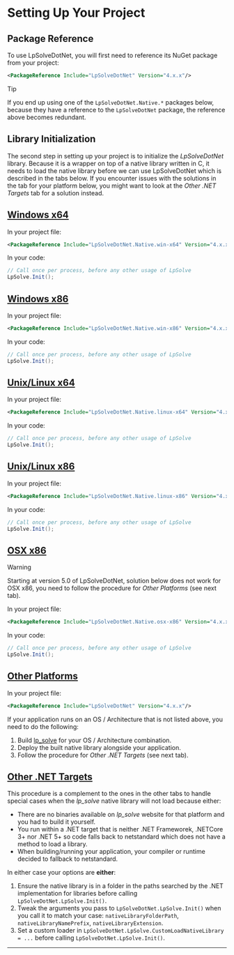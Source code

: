 # Setting Up Your Project

## Package Reference

To use LpSolveDotNet, you will first need to reference its NuGet package from your project:
```xml
<PackageReference Include="LpSolveDotNet" Version="4.x.x"/>
```

> [!TIP]
> If you end up using one of the `LpSolveDotNet.Native.*` packages below, because they have a reference to the `LpSolveDotNet` package, the reference above becomes redundant.

## Library Initialization

The second step in setting up your project is to initialize the _LpSolveDotNet_ library.
Because it is a wrapper on top of a native library written in C, it needs to load the native library before we can use LpSolveDotNet which is described in the tabs below.
If you encounter issues with the solutions in the tab for your platform below, you might want to look at the _Other .NET Targets_ tab for a solution instead.

## [Windows x64](#tab/win-x64)

In your project file: 
```xml
<PackageReference Include="LpSolveDotNet.Native.win-x64" Version="4.x.x"/>
```

In your code:
```cs
// Call once per process, before any other usage of LpSolve
LpSolve.Init();
```

## [Windows x86](#tab/win-x86)

In your project file: 
```xml
<PackageReference Include="LpSolveDotNet.Native.win-x86" Version="4.x.x"/>
```

In your code:
```cs
// Call once per process, before any other usage of LpSolve
LpSolve.Init();
```

## [Unix/Linux x64](#tab/linux-x64)

In your project file: 
```xml
<PackageReference Include="LpSolveDotNet.Native.linux-x64" Version="4.x.x"/>
```

In your code:
```cs
// Call once per process, before any other usage of LpSolve
LpSolve.Init();
```

## [Unix/Linux x86](#tab/linux-x86)

In your project file: 
```xml
<PackageReference Include="LpSolveDotNet.Native.linux-x86" Version="4.x.x"/>
```

In your code:
```cs
// Call once per process, before any other usage of LpSolve
LpSolve.Init();
```

## [OSX x86](#tab/osx-x86)

> [!WARNING]
> Starting at version 5.0 of LpSolveDotNet, solution below does not work for OSX x86, you need to follow the procedure for _Other Platforms_ (see next tab).

In your project file: 
```xml
<PackageReference Include="LpSolveDotNet.Native.osx-x86" Version="4.x.x"/>
```

In your code:
```cs
// Call once per process, before any other usage of LpSolve
LpSolve.Init();
```

## [Other Platforms](#tab/other-platforms)

In your project file: 
```xml
<PackageReference Include="LpSolveDotNet" Version="4.x.x"/>
```

If your application runs on an OS / Architecture that is not listed above, you need to do the following:

1. Build [lp_solve](https://github.com/lp-solve/lp_solve) for your OS / Architecture combination.
1. Deploy the built native library alongside your application.
1. Follow the procedure for _Other .NET Targets_ (see next tab).

## [Other .NET Targets](#tab/other-dotnet-targets)

This procedure is a complement to the ones in the other tabs to handle special cases when the _lp_solve_ native library will not load because either:
- There are no binaries available on _lp_solve_ website for that platform and you had to build it yourself.
- You run within a .NET target that is neither .NET Frameworek, .NETCore 3+ nor .NET 5+ so code falls back to netstandard which does not have a method to load a library.
- When building/running your application, your compiler or runtime decided to fallback to netstandard.

In either case your options are **either**:
1. Ensure the native library is in a folder in the paths searched by the .NET implementation for libraries before calling `LpSolveDotNet.LpSolve.Init()`.
1. Tweak the arguments you pass to `LpSolveDotNet.LpSolve.Init()` when you call it to match your case: `nativeLibraryFolderPath`, `nativeLibraryNamePrefix`, `nativeLibraryExtension`.
1. Set a custom loader in `LpSolveDotNet.LpSolve.CustomLoadNativeLibrary = ...` before calling `LpSolveDotNet.LpSolve.Init()`.

***